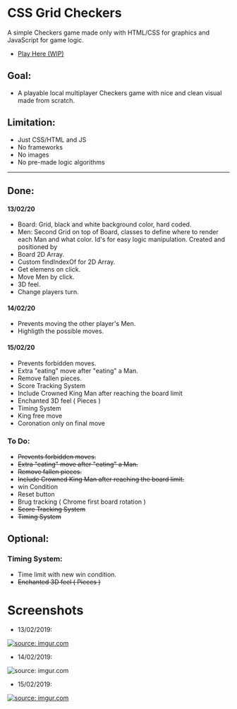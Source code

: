 # CSS Grid Checkers

A simple Checkers game made only with HTML/CSS for graphics and JavaScript for game logic.

- <a href="https://lufemas.github.io/CSS-Grid-Checkers/">Play Here (WIP)</a>

## Goal:
-   A playable local multiplayer Checkers game with nice and clean visual made from scratch.

## Limitation:
-   Just CSS/HTML and JS
-   No frameworks
-   No images
-   No pre-made logic algorithms

<hr>

## Done:
#### 13/02/20
-   Board: Grid, black and white background color, hard coded.
-   Men: Second Grid on top of Board, classes to define where to render each Man and what color. Id's for easy logic manipulation. Created and positioned by
-   Board 2D Array.
-   Custom findIndexOf for 2D Array.
-   Get elemens on click.
-   Move Men by click.
-   3D feel.
-   Change players turn.
#### 14/02/20
-   Prevents moving the other player's Men.
-   Highligth the possible moves.
#### 15/02/20
-   Prevents forbidden moves.
-   Extra "eating" move after "eating" a Man.
-   Remove fallen pieces.
-   Score Tracking System
-   Include Crowned King Man after reaching the board limit
-   Enchanted 3D feel ( Pieces )
-   Timing System
-   King free move
-   Coronation only on final move


### To Do:
-   ~~Prevents forbidden moves.~~
-   ~~Extra "eating" move after "eating" a Man.~~
-   ~~Remove fallen pieces.~~
-   ~~Include Crowned King Man after reaching the board limit.~~
-   win Condition
-   Reset button
-   Brug tracking ( Chrome first board rotation )
-   ~~Score Tracking System~~
-   ~~Timing System~~

## Optional:
### Timing System:
-   Time limit with new win condition.
-  ~~Enchanted 3D feel ( Pieces )~~

# Screenshots
-   13/02/2019:

<a href="https://i.imgur.com/SwwYhma.gif"><img src="https://i.imgur.com/edEZH8d.gif" title="source: imgur.com" /></a>

-   14/02/2019:

<img src="https://i.imgur.com/sp1DTK3.png" title="source: imgur.com" />

-   15/02/2019:

<a href="https://imgur.com/xKWEuPu"><img src="https://i.imgur.com/RPrDEdd.gif" title="source: imgur.com" /></a>

